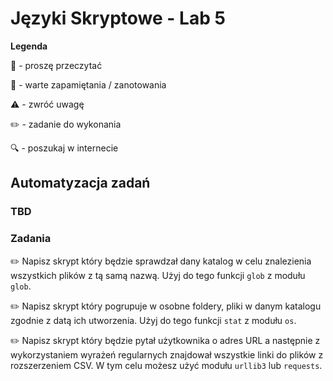 # Języki Skryptowe - Lab 5

**Legenda**

📖 - proszę przeczytać

📝 - warte zapamiętania / zanotowania

⚠️ - zwróć uwagę

✏️ - zadanie do wykonania

🔍 - poszukaj w internecie

## Automatyzacja zadań

### TBD


### Zadania

✏️ Napisz skrypt który będzie sprawdzał dany katalog w celu znalezienia wszystkich plików z tą samą nazwą. Użyj do tego funkcji `glob` z modułu `glob`.

✏️ Napisz skrypt który pogrupuje w osobne foldery, pliki w danym katalogu zgodnie z datą ich utworzenia. Użyj do tego funkcji `stat` z modułu `os`.

✏️ Napisz skrypt który będzie pytał użytkownika o adres URL a następnie z wykorzystaniem wyrażeń regularnych znajdował wszystkie linki do plików z rozszerzeniem CSV. W tym celu możesz użyć modułu `urllib3` lub `requests`.
